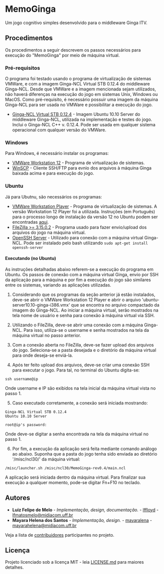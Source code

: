 # MemoGinga
Um jogo cognitivo simples desenvolvido para o middleware Ginga ITV.

## Procedimentos

Os procedimentos a seguir descrevem os passos necessários para execução do "MemoGinga" por meio de máquina virtual.

### Pré-requisitos

O programa foi testado usando o programa de virtualização de sistemas VMWare, e com a imagem Ginga-NCL Virtual STB 0.12.4 do middleware Ginga-NCL. Desde que VMWare e a imagem mencionada sejam utilizados, não haverá diferenças na execução do jogo em sistemas Unix, Windows ou MacOS. Como pré-requisito, é necessário possuir uma imagem da máquina Ginga-NCL para ser usada no VMWare e possibilitar a execução do jogo.

* [Ginga-NCL Virtual STB 0.12.4](http://www.gingancl.org.br/sites/gingancl.org.br/files/ferramentas/ubuntu-server10.10-ginga-v.0.12.4-i386.zip) - Imagem Ubuntu 10.10 Server do middleware Ginga-NCL, utilizada na implementação e testes do jogo. Inclui o Ginga-NCL C++ v. 0.12.4. Pode ser usada em qualquer sistema operacional com qualquer versão do VMWare.

### Windows

Para Windows, é necessário instalar os programas:

* [VMWare Workstation 12](https://drive.google.com/file/d/1396C-48CXxq8KcNqkhOKdA_g4Ra-yeXB/view?usp=sharing) - Programa de virtualização de sistemas.
* [WinSCP](https://winscp.net/eng/index.php) - Cliente SSH/FTP para evnio dos arquivos à máquina Ginga baixada acima e para execução do jogo.

### Ubuntu

Já para Ubutnu, são necessários os programas:

* [VMWare Workstation Player](https://my.vmware.com/web/vmware/info?slug=desktop_end_user_computing/vmware_workstation_pro/12_0) - Programa de virtualização de sistemas. A versão Workstation 12 Player foi a utilizada. Instruções (em Português) para o processo longo de instalação da versão 12 no Ubuntu podem ser encontradas [aqui](https://www.blogopcaolinux.com.br/2016/12/Instalando-o-VMware-Workstation-Player-no-Ubuntu.html).
* [FileZilla >= 3.15.0.2](https://filezilla-project.org/download.php) - Programa usado para fazer envio/upload dos arquivos do jogo na máquina virtual.
* [OpenSSH Server](https://www.openssh.com) - Utilizado para conexão com a máquina virtual Ginga-NCL. Pode ser instalado pelo bash utilizando ```sudo apt-get install openssh-server```

#### Executando (no Ubuntu)

As instruções detalhadas abaixo referem-se a execução do programa em Ubuntu. Os passos de conexão com a máquina virtual Ginga, envio por SSH da aplicação para a máquina e por fim a execução do jogo são similares entre os sistemas, variando as aplicações utilizadas.

1. Considerando que os programas da seção anterior já estão instalados, deve-se abrir o VMWare Workstation 12 Player e abrir o arquivo 'ubuntu-server10.10-ginga-i386.vmx' que se encontra no arquivo compactado da imagem do Ginga-NCL. Ao iniciar a máquina virtual, serão mostrados na tela nome de usuário e senha para conexão à máquina virtual via SSH.

2. Utilizando o FileZilla, deve-se abrir uma conexão com a máquina Ginga-NCL. Para isso, utiliza-se o username e senha mostrados na tela da máquina virtual no passo anterior.

3. Com a conexão aberta no FileZilla, deve-se fazer upload dos arquivos do jogo. Seleciona-se a pasta desejada e o diretório da máquina virtual para onde deseja-se enviá-la.

4. Após ter feito upload dos arquivos, deve-se criar uma conexão SSH para executar o jogo. Para tal, no terminal do Ubuntu digita-se:

```
ssh username@ip
```

Onde username e IP são exibidos na tela inicial da máquina virtual vista no passo 1.

5. Caso executado corretamente, a conexão será iniciada mostrando:

```
Ginga-NCL Virtual STB 0.12.4
Ubuntu 10.10 Server

root@ip's password: 
```

Onde deve-se digitar a senha encontrada na tela da máquina virtual no passo 1.

6. Por fim, a execução da aplicação será feita mediante comando análogo ao abaixo. Suponha que a pasta do jogo tenha sido enviada ao diretório '/misc/ncl30/' da máquina virtual:

```
/misc/launcher.sh /misc/ncl30/MemoGinga-rev0.4/main.ncl 
```

A aplicação será iniciada dentro da máquina virtual. Para finalizar sua execução a qualquer momento, pode-se digitar Fn+F10 no teclado.

## Autores

* **Luiz Felipe de Melo** - *Implementação, design, documentação.* - [lffloyd](https://github.com/lffloyd) - lfmatosmelo@midiacom.uff.br
* **Mayara Helena dos Santos** - *Implementação, design.* - [mayaralena](https://github.com/mayaralena) - mayarahelena@midiacom.uff.br

Veja a lista de [contribuidores](https://github.com/lffloyd/MemoGinga/contributors) participantes no projeto.

## Licença

Projeto licenciado sob a licença MIT - leia [LICENSE.md](https://github.com/lffloyd/MemoGinga/blob/master/LICENSE) para maiores detalhes.
